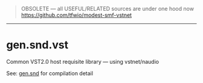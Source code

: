 > OBSOLETE — all USEFUL/RELATED sources are under one hood now https://github.com/tfwio/modest-smf-vstnet

----

gen.snd.vst
===========

Common VST2.0 host requisite library — using vstnet/naudio

See: [gen.snd](https://github.com/tfwio/gen.snd) for compilation detail
